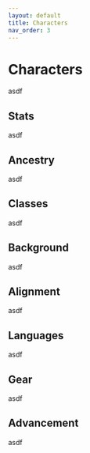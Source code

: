 ```yaml
---
layout: default
title: Characters
nav_order: 3
---
```

# Characters
asdf
## Stats
asdf
## Ancestry
asdf
## Classes
asdf
## Background
asdf
## Alignment
asdf
## Languages
asdf
## Gear
asdf
## Advancement
asdf
